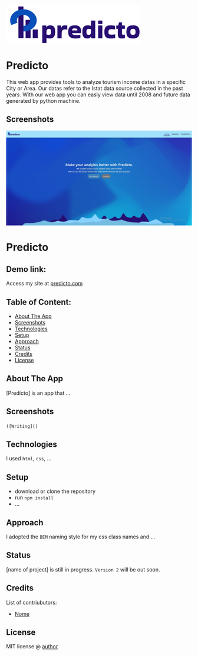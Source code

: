 ![Logo](logo-predicto.svg)


# Predicto

This web app provides tools to analyze tourism income datas in a specific City or Area.
Our datas refer to the Istat data source collected in the past years.
With our web app you can easly view data until 2008 and future data generated by python machine.




## Screenshots

![App Screenshot](screen01.JPG)

# Predicto

## Demo link:
Access my site at [predicto.com](https://localhost)

## Table of Content:

- [About The App](#about-the-app)
- [Screenshots](#screenshots)
- [Technologies](#technologies)
- [Setup](#setup)
- [Approach](#approach)
- [Status](#status)
- [Credits](#credits)
- [License](#license)

## About The App
[Predicto] is an app that ...

## Screenshots

`![Writing]()`



## Technologies
I used `html`, `css`, ...

## Setup
- download or clone the repository
- run `npm install`
- ...

## Approach
I adopted the `BEM` naming style for my css class names and ...

## Status
[name of project] is still in progress. `Version 2` will be out soon.

## Credits
List of contriubutors:
- [Nome]()


## License

MIT license @ [author](author.com)
